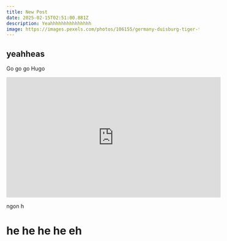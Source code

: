```yaml
---
title: New Post
date: 2025-02-15T02:51:00.881Z
description: Yeahhhhhhhhhhhhhhh
image: https://images.pexels.com/photos/106155/germany-duisburg-tiger-turtle-106155.jpeg
---
```

## yeahheas

Go go go
Hugo

<iframe width="560" height="315" src="https://www.youtube.com/embed/5yLzZikS15k?si=CLe4iaD2YdkgXH3j" title="YouTube video player" frameborder="0" allow="accelerometer; autoplay; clipboard-write; encrypted-media; gyroscope; picture-in-picture; web-share" referrerpolicy="strict-origin-when-cross-origin" allowfullscreen></iframe>

ngon h

# he he he he eh